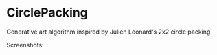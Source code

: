 # CirclePacking
Generative art algorithm inspired by Julien Leonard's 2x2 circle packing

Screenshots:

![![](https://c5.staticflickr.com/9/8681/28172077172_3cafa0b602_c.jpg)](https://c5.staticflickr.com/9/8681/28172077172_3cafa0b602_c.jpg)
![![](https://c1.staticflickr.com/9/8733/27977640880_d4cf9b582e_c.jpg)](https://c1.staticflickr.com/9/8733/27977640880_d4cf9b582e_c.jpg)
![![](https://c4.staticflickr.com/8/7367/28180650971_5caacd6727_c.jpg)](https://c4.staticflickr.com/8/7367/28180650971_5caacd6727_c.jpg)
![![](https://c8.staticflickr.com/9/8596/27703559743_b5bc4a9ee0_c.jpg)](https://c8.staticflickr.com/9/8596/27703559743_b5bc4a9ee0_c.jpg)
